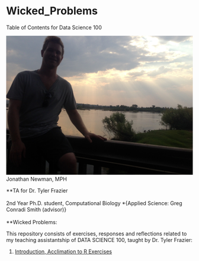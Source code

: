 # Wicked_Problems
Table of Contents for Data Science 100

![](JonathanSunlightClouds.JPG)
Jonathan Newman, MPH  

**TA for Dr. Tyler Frazier  
\
2nd Year Ph.D. student, Computational Biology
*{Applied Science: Greg Conradi Smith (advisor)}  
\
**Wicked Problems: 

This repository consists of exercises, responses and reflections related to my teaching assistantship of DATA SCIENCE 100, taught by Dr. Tyler Frazier:

1. [Introduction, Acclimation to R Exercises](https://github.com/jrnewm001/Wicked_Problems/R_intro_work.md)
